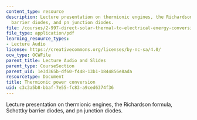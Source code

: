```yaml
---
content_type: resource
description: Lecture presentation on thermionic engines, the Richardson formula, Schottky
  barrier diodes, and pn junction diodes.
file: /courses/2-997-direct-solar-thermal-to-electrical-energy-conversion-technologies-fall-2009/c3c3a5b8bbaf7e55fc83a9ced6374f36_MIT2_997F09_lec06.pdf
file_type: application/pdf
learning_resource_types:
- Lecture Audio
license: https://creativecommons.org/licenses/by-nc-sa/4.0/
ocw_type: OCWFile
parent_title: Lecture Audio and Slides
parent_type: CourseSection
parent_uid: 1e3d365b-df60-f448-13b1-1844856e8ada
resourcetype: Document
title: Thermionic power conversion
uid: c3c3a5b8-bbaf-7e55-fc83-a9ced6374f36
---
```

Lecture presentation on thermionic engines, the Richardson formula, Schottky barrier diodes, and pn junction diodes.